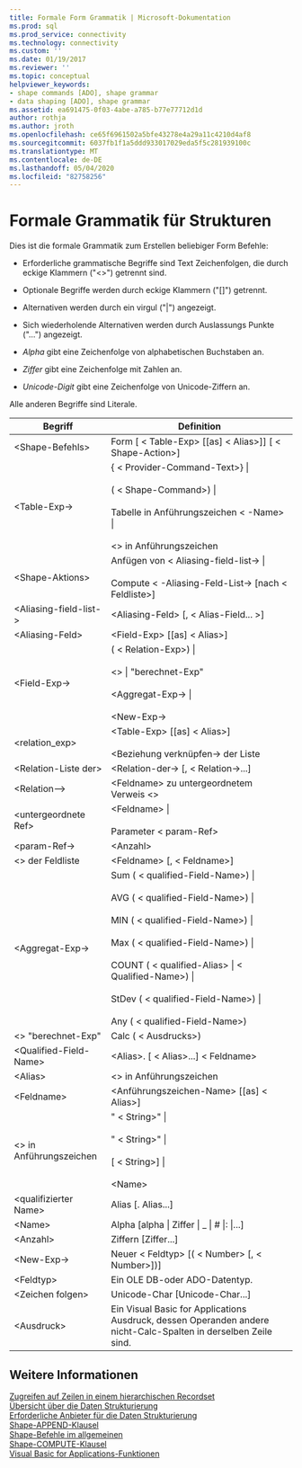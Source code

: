 ```yaml
---
title: Formale Form Grammatik | Microsoft-Dokumentation
ms.prod: sql
ms.prod_service: connectivity
ms.technology: connectivity
ms.custom: ''
ms.date: 01/19/2017
ms.reviewer: ''
ms.topic: conceptual
helpviewer_keywords:
- shape commands [ADO], shape grammar
- data shaping [ADO], shape grammar
ms.assetid: ea691475-0f03-4abe-a785-b77e77712d1d
author: rothja
ms.author: jroth
ms.openlocfilehash: ce65f6961502a5bfe43278e4a29a11c4210d4af8
ms.sourcegitcommit: 6037fb1f1a5ddd933017029eda5f5c281939100c
ms.translationtype: MT
ms.contentlocale: de-DE
ms.lasthandoff: 05/04/2020
ms.locfileid: "82758256"
---
```

# <a name="formal-shape-grammar"></a>Formale Grammatik für Strukturen
Dies ist die formale Grammatik zum Erstellen beliebiger Form Befehle:  
  
-   Erforderliche grammatische Begriffe sind Text Zeichenfolgen, die durch eckige Klammern ("<>") getrennt sind.  
  
-   Optionale Begriffe werden durch eckige Klammern ("[]") getrennt.  
  
-   Alternativen werden durch ein virgul ("&#124;") angezeigt.  
  
-   Sich wiederholende Alternativen werden durch Auslassungs Punkte ("...") angezeigt.  
  
-   *Alpha* gibt eine Zeichenfolge von alphabetischen Buchstaben an.  
  
-   *Ziffer* gibt eine Zeichenfolge mit Zahlen an.  
  
-   *Unicode-Digit* gibt eine Zeichenfolge von Unicode-Ziffern an.  
  
 Alle anderen Begriffe sind Literale.  
  
|Begriff|Definition|  
|----------|----------------|  
|\<Shape-Befehls>|Form [ \< Table-Exp> [[as] \< Alias>]] [ \< Shape-Action>]|  
|\<Table-Exp->|{ \< Provider-Command-Text>} &#124;<br /><br /> ( \< Shape-Command>) &#124;<br /><br /> Tabelle in Anführungszeichen \< -Name> &#124;<br /><br /> \<> in Anführungszeichen|  
|\<Shape-Aktions>|Anfügen von \< Aliasing-field-list-> &#124;<br /><br /> Compute \< -Aliasing-Feld-List-> [nach \< Feldliste>]|  
|\<Aliasing-field-list->|\<Aliasing-Feld> [, \< Alias-Field... >]|  
|\<Aliasing-Feld>|\<Field-Exp> [[as] \< Alias>]|  
|\<Field-Exp->|( \< Relation-Exp>) &#124;<br /><br /> \<> &#124; "berechnet-Exp"<br /><br /> \<Aggregat-Exp-> &#124;<br /><br /> \<New-Exp->|  
|<relation_exp>|\<Table-Exp> [[as] \< Alias>]<br /><br /> \<Beziehung verknüpfen-> der Liste|  
|\<Relation-Liste der>|\<Relation-der-> [, \< Relation->...]|  
|\<Relation-->|\<Feldname> zu untergeordnetem Verweis \<>|  
|\<untergeordnete Ref>|\<Feldname> &#124;<br /><br /> Parameter \< param-Ref>|  
|\<param-Ref->|\<Anzahl>|  
|\<> der Feldliste|\<Feldname> [, \< Feldname>]|  
|\<Aggregat-Exp->|Sum ( \< qualified-Field-Name>) &#124;<br /><br /> AVG ( \< qualified-Field-Name>) &#124;<br /><br /> MIN ( \< qualified-Field-Name>) &#124;<br /><br /> Max ( \< qualified-Field-Name>) &#124;<br /><br /> COUNT ( \< qualified-Alias> &#124; \< Qualified-Name>) &#124;<br /><br /> StDev ( \< qualified-Field-Name>) &#124;<br /><br /> Any ( \< qualified-Field-Name>)|  
|\<> "berechnet-Exp"|Calc ( \< Ausdrucks>)|  
|\<Qualified-Field-Name>|\<Alias>. [ \< Alias>...] \< Feldname>|  
|\<Alias>|\<> in Anführungszeichen|  
|\<Feldname>|\<Anführungszeichen-Name> [[as] \< Alias>]|  
|\<> in Anführungszeichen|" \< String>" &#124;<br /><br /> " \< String>" &#124;<br /><br /> [ \< String>] &#124;<br /><br /> \<Name>|  
|\<qualifizierter Name>|Alias [. Alias...]|  
|\<Name>|Alpha [alpha &#124; Ziffer &#124; _ &#124; # &#124;: &#124;...]|  
|\<Anzahl>|Ziffern [Ziffer...]|  
|\<New-Exp->|Neuer \< Feldtyp> [( \< Number> [, \< Number>])]|  
|\<Feldtyp>|Ein OLE DB-oder ADO-Datentyp.|  
|\<Zeichen folgen>|Unicode-Char [Unicode-Char...]|  
|\<Ausdruck>|Ein Visual Basic for Applications Ausdruck, dessen Operanden andere nicht-Calc-Spalten in derselben Zeile sind.|  
  
## <a name="see-also"></a>Weitere Informationen  
 [Zugreifen auf Zeilen in einem hierarchischen Recordset](../../../ado/guide/data/accessing-rows-in-a-hierarchical-recordset.md)   
 [Übersicht über die Daten Strukturierung](../../../ado/guide/data/data-shaping-overview.md)   
 [Erforderliche Anbieter für die Daten Strukturierung](../../../ado/guide/data/required-providers-for-data-shaping.md)   
 [Shape-APPEND-Klausel](../../../ado/guide/data/shape-append-clause.md)   
 [Shape-Befehle im allgemeinen](../../../ado/guide/data/shape-commands-in-general.md)   
 [Shape-COMPUTE-Klausel](../../../ado/guide/data/shape-compute-clause.md)   
 [Visual Basic for Applications-Funktionen](../../../ado/guide/data/visual-basic-for-applications-functions.md)
